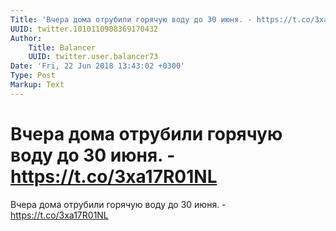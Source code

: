 ```yaml
---
Title: 'Вчера дома отрубили горячую воду до 30 июня. - https://t.co/3xa17R01NL'
UUID: twitter.1010110908369170432
Author:
    Title: Balancer
    UUID: twitter.user.balancer73
Date: 'Fri, 22 Jun 2018 13:43:02 +0300'
Type: Post
Markup: Text
---
```


# Вчера дома отрубили горячую воду до 30 июня. - https://t.co/3xa17R01NL

Вчера дома отрубили горячую воду до 30 июня. -
https://t.co/3xa17R01NL